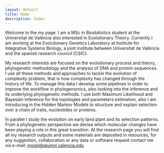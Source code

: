 ```yaml
---
layout: default
title: Home
description: Index
---
```


Welcome to the my page. I am a MSc in Biostatistics student at the Universitat
de València also interested in Evolutionary Theory. Currently I am working at
the Evolutionary Genetics Laboratory at Institute for Integrative Systems
Biology, a joint institute between Universitat de València and the spanish
research council (CSIC).

My research interests are focused on the evolutionary process and theory,
phylogenetic methodology and the analysis of DNA and protein sequences. I use
all these methods and approaches to tackle the evolution of complexity problem,
that is how complexity has changed through the history of life. To manage this
data I develop some pipelines in order to improve the workflow in phylogenomics,
also looking into the inference and its underlying phylogenetic methods. I use
both Maximum Likelihood and Bayesian Inference for the topologies and parameters
estimation, also I am introducing in the Hidden Markov Models to structure and
explain selection over a chain of traits, nucleotides or proteins.

In parallel I study the evolution on early land plant and its selection
patterns. From a phylogenetic perspective we devise which molecular changes
have been playing a role in this great transition. At the research page you will
find all my research outputs and some materials are deposited in resources, for
any suggestion, collaboration or any data or software request contact me via
e-mail: [moigil@alumni.valencia.edu](moigil@alumni.valencia.edu)

